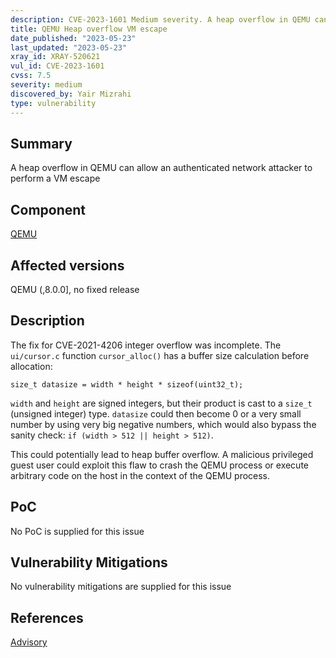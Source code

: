 ```yaml
---
description: CVE-2023-1601 Medium severity. A heap overflow in QEMU can allow an authenticated network attacker to perform a VM escape
title: QEMU Heap overflow VM escape
date_published: "2023-05-23"
last_updated: "2023-05-23"
xray_id: XRAY-520621
vul_id: CVE-2023-1601
cvss: 7.5
severity: medium
discovered_by: Yair Mizrahi
type: vulnerability
---
```

## Summary
A heap overflow in QEMU can allow an authenticated network attacker to perform a VM escape

## Component

[QEMU](https://www.qemu.org/)

## Affected versions

QEMU (,8.0.0], no fixed release

## Description

The fix for CVE-2021-4206 integer overflow was incomplete.
The `ui/cursor.c` function `cursor_alloc()` has a buffer size calculation before allocation:

```
size_t datasize = width * height * sizeof(uint32_t);
```

`width` and `height` are signed integers, but their product is cast to a `size_t` (unsigned integer) type.
`datasize` could then become 0 or a very small number by using very big negative numbers, which would also bypass the sanity check: `if (width > 512 || height > 512)`.

This could potentially lead to heap buffer overflow.
A malicious privileged guest user could exploit this flaw to crash the QEMU process or execute arbitrary code on the host in the context of the QEMU process.

## PoC

No PoC is supplied for this issue

## Vulnerability Mitigations

No vulnerability mitigations are supplied for this issue

## References

[Advisory](https://access.redhat.com/security/cve/CVE-2023-1601)
